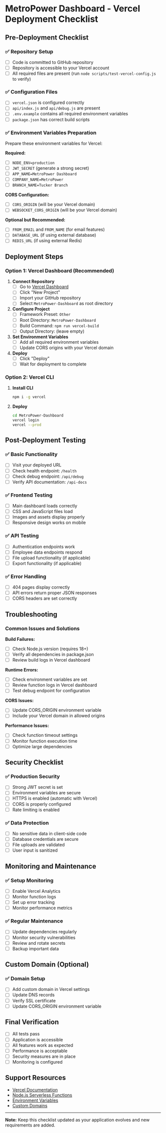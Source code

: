 # MetroPower Dashboard - Vercel Deployment Checklist

## Pre-Deployment Checklist

### ✅ Repository Setup
- [ ] Code is committed to GitHub repository
- [ ] Repository is accessible to your Vercel account
- [ ] All required files are present (run `node scripts/test-vercel-config.js` to verify)

### ✅ Configuration Files
- [ ] `vercel.json` is configured correctly
- [ ] `api/index.js` and `api/debug.js` are present
- [ ] `.env.example` contains all required environment variables
- [ ] `package.json` has correct build scripts

### ✅ Environment Variables Preparation
Prepare these environment variables for Vercel:

**Required:**
- [ ] `NODE_ENV=production`
- [ ] `JWT_SECRET` (generate a strong secret)
- [ ] `APP_NAME=MetroPower Dashboard`
- [ ] `COMPANY_NAME=MetroPower`
- [ ] `BRANCH_NAME=Tucker Branch`

**CORS Configuration:**
- [ ] `CORS_ORIGIN` (will be your Vercel domain)
- [ ] `WEBSOCKET_CORS_ORIGIN` (will be your Vercel domain)

**Optional but Recommended:**
- [ ] `FROM_EMAIL` and `FROM_NAME` (for email features)
- [ ] `DATABASE_URL` (if using external database)
- [ ] `REDIS_URL` (if using external Redis)

## Deployment Steps

### Option 1: Vercel Dashboard (Recommended)

1. **Connect Repository**
   - [ ] Go to [Vercel Dashboard](https://vercel.com/dashboard)
   - [ ] Click "New Project"
   - [ ] Import your GitHub repository
   - [ ] Select `MetroPower-Dashboard` as root directory

2. **Configure Project**
   - [ ] Framework Preset: `Other`
   - [ ] Root Directory: `MetroPower-Dashboard`
   - [ ] Build Command: `npm run vercel-build`
   - [ ] Output Directory: (leave empty)

3. **Set Environment Variables**
   - [ ] Add all required environment variables
   - [ ] Update CORS origins with your Vercel domain

4. **Deploy**
   - [ ] Click "Deploy"
   - [ ] Wait for deployment to complete

### Option 2: Vercel CLI

1. **Install CLI**
   ```bash
   npm i -g vercel
   ```

2. **Deploy**
   ```bash
   cd MetroPower-Dashboard
   vercel login
   vercel --prod
   ```

## Post-Deployment Testing

### ✅ Basic Functionality
- [ ] Visit your deployed URL
- [ ] Check health endpoint: `/health`
- [ ] Check debug endpoint: `/api/debug`
- [ ] Verify API documentation: `/api-docs`

### ✅ Frontend Testing
- [ ] Main dashboard loads correctly
- [ ] CSS and JavaScript files load
- [ ] Images and assets display properly
- [ ] Responsive design works on mobile

### ✅ API Testing
- [ ] Authentication endpoints work
- [ ] Employee data endpoints respond
- [ ] File upload functionality (if applicable)
- [ ] Export functionality (if applicable)

### ✅ Error Handling
- [ ] 404 pages display correctly
- [ ] API errors return proper JSON responses
- [ ] CORS headers are set correctly

## Troubleshooting

### Common Issues and Solutions

**Build Failures:**
- [ ] Check Node.js version (requires 18+)
- [ ] Verify all dependencies in package.json
- [ ] Review build logs in Vercel dashboard

**Runtime Errors:**
- [ ] Check environment variables are set
- [ ] Review function logs in Vercel dashboard
- [ ] Test debug endpoint for configuration

**CORS Issues:**
- [ ] Update CORS_ORIGIN environment variable
- [ ] Include your Vercel domain in allowed origins

**Performance Issues:**
- [ ] Check function timeout settings
- [ ] Monitor function execution time
- [ ] Optimize large dependencies

## Security Checklist

### ✅ Production Security
- [ ] Strong JWT secret is set
- [ ] Environment variables are secure
- [ ] HTTPS is enabled (automatic with Vercel)
- [ ] CORS is properly configured
- [ ] Rate limiting is enabled

### ✅ Data Protection
- [ ] No sensitive data in client-side code
- [ ] Database credentials are secure
- [ ] File uploads are validated
- [ ] User input is sanitized

## Monitoring and Maintenance

### ✅ Setup Monitoring
- [ ] Enable Vercel Analytics
- [ ] Monitor function logs
- [ ] Set up error tracking
- [ ] Monitor performance metrics

### ✅ Regular Maintenance
- [ ] Update dependencies regularly
- [ ] Monitor security vulnerabilities
- [ ] Review and rotate secrets
- [ ] Backup important data

## Custom Domain (Optional)

### ✅ Domain Setup
- [ ] Add custom domain in Vercel settings
- [ ] Update DNS records
- [ ] Verify SSL certificate
- [ ] Update CORS_ORIGIN environment variable

## Final Verification

- [ ] All tests pass
- [ ] Application is accessible
- [ ] All features work as expected
- [ ] Performance is acceptable
- [ ] Security measures are in place
- [ ] Monitoring is configured

## Support Resources

- [Vercel Documentation](https://vercel.com/docs)
- [Node.js Serverless Functions](https://vercel.com/docs/functions/serverless-functions/runtimes/node-js)
- [Environment Variables](https://vercel.com/docs/projects/environment-variables)
- [Custom Domains](https://vercel.com/docs/projects/domains)

---

**Note:** Keep this checklist updated as your application evolves and new requirements are added.
